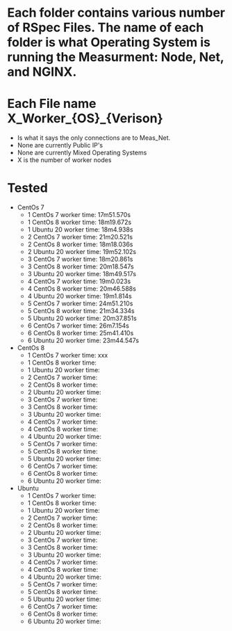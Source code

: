 # Each folder contains various number of RSpec Files. The name of each folder is what Operating System is running the Measurment: Node, Net, and NGINX.

# Each File name X_Worker_{OS}_{Verison}
  - Is what it says the only connections are to Meas_Net.
  - None are currently Public IP's
  - None are currently Mixed Operating Systems
  - X is the number of worker nodes


# Tested 

  - CentOs 7
    - 1 CentOs 7  worker    time: 17m51.570s
    - 1 CentOs 8  worker    time: 18m19.672s
    - 1 Ubuntu 20 worker    time: 18m4.938s
    - 2 CentOs 7  worker    time: 21m20.521s
    - 2 CentOs 8  worker    time: 18m18.036s
    - 2 Ubuntu 20 worker    time: 19m52.102s
    - 3 CentOs 7  worker    time: 18m20.861s
    - 3 CentOs 8  worker    time: 20m18.547s
    - 3 Ubuntu 20 worker    time: 18m49.517s
    - 4 CentOs 7  worker    time: 19m0.023s
    - 4 CentOs 8  worker    time: 20m46.588s
    - 4 Ubuntu 20 worker    time: 19m1.814s
    - 5 CentOs 7  worker    time: 24m51.210s
    - 5 CentOs 8  worker    time: 21m34.334s
    - 5 Ubuntu 20 worker    time: 20m37.851s
    - 6 CentOs 7  worker    time: 26m7.154s
    - 6 CentOs 8  worker    time: 25m41.410s
    - 6 Ubuntu 20 worker    time: 23m44.547s
  - CentOs 8
    - 1 CentOs 7  worker    time: xxx
    - 1 CentOs 8  worker    time: 
    - 1 Ubuntu 20 worker    time: 
    - 2 CentOs 7  worker    time: 
    - 2 CentOs 8  worker    time: 
    - 2 Ubuntu 20 worker    time: 
    - 3 CentOs 7  worker    time: 
    - 3 CentOs 8  worker    time: 
    - 3 Ubuntu 20 worker    time: 
    - 4 CentOs 7  worker    time: 
    - 4 CentOs 8  worker    time: 
    - 4 Ubuntu 20 worker    time: 
    - 5 CentOs 7  worker    time: 
    - 5 CentOs 8  worker    time: 
    - 5 Ubuntu 20 worker    time: 
    - 6 CentOs 7  worker    time: 
    - 6 CentOs 8  worker    time: 
    - 6 Ubuntu 20 worker    time:  
  - Ubuntu
    - 1 CentOs 7  worker    time: 
    - 1 CentOs 8  worker    time: 
    - 1 Ubuntu 20 worker    time: 
    - 2 CentOs 7  worker    time: 
    - 2 CentOs 8  worker    time: 
    - 2 Ubuntu 20 worker    time: 
    - 3 CentOs 7  worker    time: 
    - 3 CentOs 8  worker    time: 
    - 3 Ubuntu 20 worker    time: 
    - 4 CentOs 7  worker    time: 
    - 4 CentOs 8  worker    time: 
    - 4 Ubuntu 20 worker    time: 
    - 5 CentOs 7  worker    time: 
    - 5 CentOs 8  worker    time: 
    - 5 Ubuntu 20 worker    time: 
    - 6 CentOs 7  worker    time: 
    - 6 CentOs 8  worker    time: 
    - 6 Ubuntu 20 worker    time:  